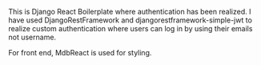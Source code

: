 This is Django React Boilerplate where authentication has been realized.
I have used DjangoRestFramework and djangorestframework-simple-jwt to realize custom authentication 
where users can log in by using their emails not username.

For front end, MdbReact is used for styling.
